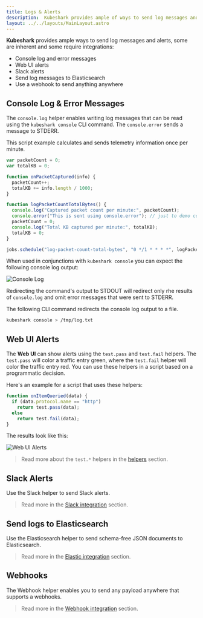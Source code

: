 ```yaml
---
title: Logs & Alerts
description:  Kubeshark provides ample of ways to send log messages and alerts.
layout: ../../layouts/MainLayout.astro
---
```

**Kubeshark** provides ample ways to send log messages and alerts, some are inherent and some require integrations:
- Console log and error messages
- Web UI alerts
- Slack alerts
- Send log messages to Elasticsearch
- Use a webhook to send anything anywhere

## Console Log & Error Messages

The `console.log` helper enables writing log messages that can be read using the `kubeshark console` CLI command. 
The `console.error` sends a message to STDERR.

This script example calculates and sends telemetry information once per minute.

```js
var packetCount = 0;
var totalKB = 0;

function onPacketCaptured(info) {
  packetCount++;
  totalKB += info.length / 1000;
}

function logPacketCountTotalBytes() {
  console.log("Captured packet count per minute:", packetCount);
  console.error("This is sent using console.error"); // just to demo console.error
  packetCount = 0;
  console.log("Total KB captured per minute:", totalKB);
  totalKB = 0;
}

jobs.schedule("log-packet-count-total-bytes", "0 */1 * * * *", logPacketCountTotalBytes);
```

When used in conjunctions with `kubeshark console` you can expect the following console log output:

![Console Log](/console-log-1.png)

Redirecting the command's output to STDOUT will redirect only rhe results of `console.log` and omit error messages that were sent to STDERR.

The following CLI command redirects the console log output to a file.

```bash
kubeshark console > /tmp/log.txt
```

## Web UI Alerts

The **Web UI** can show alerts using the `test.pass` and `test.fail` helpers. The `test.pass` will color a traffic entry green, where the `test.fail` helper will color the traffic entry red. You can use these helpers in a script based on a programmatic decision.

Here's an example for a script that uses these helpers:

```js
function onItemQueried(data) {
  if (data.protocol.name == "http")
    return test.pass(data);
  else
    return test.fail(data);
}
```
The results look like this:

![Web UI Alerts](/web-ui-alerts.png)

> Read more about the `test.*` helpers in the [helpers](/en/automation_helpers) section.

## Slack Alerts

Use the Slack helper to send Slack alerts.

> Read more in the [Slack integration](/en/integrations_slack) section. 

## Send logs to Elasticsearch

Use the Elasticsearch helper to send schema-free JSON documents to Elasticsearch.

> Read more in the [Elastic integration](/en/integrations_elastic) section. 

## Webhooks

The Webhook helper enables you to send any payload anywhere that supports a webhooks.

> Read more in the [Webhook integration](/en/integrations_webhook) section. 
